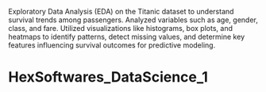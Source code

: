 Exploratory Data Analysis (EDA) on the Titanic dataset to understand survival trends among passengers. Analyzed variables such as age, gender, class, and fare. Utilized visualizations like histograms, box plots, and heatmaps to identify patterns, detect missing values, and determine key features influencing survival outcomes for predictive modeling.



# HexSoftwares_DataScience_1

